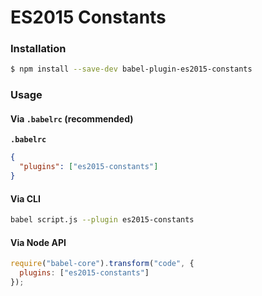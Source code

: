 # ES2015 Constants

### Installation

```sh
$ npm install --save-dev babel-plugin-es2015-constants
```

### Usage

#### Via `.babelrc` (recommended)

**`.babelrc`**

```json
{
  "plugins": ["es2015-constants"]
}
```

#### Via CLI

```sh
babel script.js --plugin es2015-constants
```

#### Via Node API

```js
require("babel-core").transform("code", {
  plugins: ["es2015-constants"]
});
```
